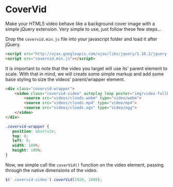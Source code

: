 CoverVid
========

Make your HTML5 video behave like a background cover image with a simple jQuery extension. Very simple to use, just follow these few steps...

Drop the <code>covervid.min.js</code> file into your javascript folder and load it after jQuery.
```html
<script src="http://ajax.googleapis.com/ajax/libs/jquery/1.10.2/jquery.min.js"></script>
<script src="covervid.min.js"></script>
 ```
 
It is important to note that the video you target will use its' parent element to scale. With that in mind, we will create some simple markup and add some base styling to size the videos' parent/wrapper element.
```html
<div class="covervid-wrapper">
    <video class="covervid-video" autoplay loop poster="img/video-fallback.png">
        <source src="videos/clouds.webm" type="video/webm">
        <source src="videos/clouds.mp4" type="video/mp4">
        <source src="videos/clouds.ogv" type="video/ogg">
    </video>
</div>
 ```
 ```css
.covervid-wrapper {
    position: absolute;
    top: 0;
    left: 0;
    width: 100%;
    height: 100%;
}
 ```
Now, we simple call the <code>coverVid()</code> function on the video element, passing through the native dimensions of the video.
```javascript
$('.covervid-video').coverVid(1920, 1080);
 ```
